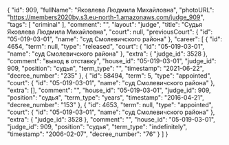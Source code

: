 {
    "id": 909,
    "fullName": "Яковлева Людмила Михайловна",
    "photoURL": "https://members2020by.s3.eu-north-1.amazonaws.com/judge_909",
    "tags": [
        "criminal"
    ],
    "comment": "",
    "layout": "judge",
    "title": "Судья Яковлева Людмила Михайловна",
    "court": null,
    "previousCourt": {
        "id": "05-019-03-01",
        "name": "суд Смолевичского района"
    },
    "career": [
        {
            "id": 4654,
            "term": null,
            "type": "released",
            "court": {
                "id": "05-019-03-01",
                "name": "суд Смолевичского района"
            },
            "extra": {
                "judge_id": 3528
            },
            "comment": "выход в отставку",
            "house_id": "05-019-03-01",
            "judge_id": 909,
            "position": "судья",
            "term_type": "",
            "timestamp": "2021-06-22",
            "decree_number": "235"
        },
        {
            "id": 58494,
            "term": 5,
            "type": "appointed",
            "court": {
                "id": "05-019-03-01",
                "name": "суд Смолевичского района"
            },
            "extra": [],
            "comment": "",
            "house_id": "05-019-03-01",
            "judge_id": 909,
            "position": "судья",
            "term_type": "years",
            "timestamp": "2016-04-21",
            "decree_number": "153"
        },
        {
            "id": 4653,
            "term": null,
            "type": "appointed",
            "court": {
                "id": "05-019-03-01",
                "name": "суд Смолевичского района"
            },
            "extra": {
                "judge_id": 3528
            },
            "comment": "",
            "house_id": "05-019-03-01",
            "judge_id": 909,
            "position": "судья",
            "term_type": "indefinitely",
            "timestamp": "2006-02-07",
            "decree_number": "76"
        }
    ]
}